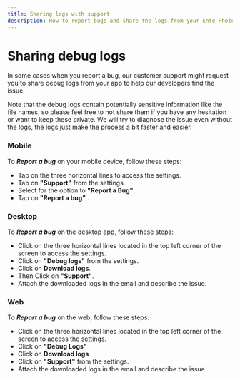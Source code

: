 ```yaml
---
title: Sharing logs with support
description: How to report bugs and share the logs from your Ente Photos app
---
```


# Sharing debug logs

In some cases when you report a bug, our customer support might request you to
share debug logs from your app to help our developers find the issue.

Note that the debug logs contain potentially sensitive information like the file
names, so please feel free to not share them if you have any hesitation or want
to keep these private. We will try to diagnose the issue even without the logs,
the logs just make the process a bit faster and easier.

### Mobile

To **_Report a bug_** on your mobile device, follow these steps:

- Tap on the three horizontal lines to access the settings.
- Tap on **"Support"** from the settings.
- Select for the option to **"Report a Bug"**.
- Tap on **"Report a bug"** .

### Desktop

To **_Report a bug_** on the desktop app, follow these steps:

- Click on the three horizontal lines located in the top left corner of the screen to access the settings.
- Click on **"Debug logs"** from the settings.
- Click on **Download logs**.
- Then Click on **"Support"**.
- Attach the downloaded logs in the email and describe the issue.

### Web

To **_Report a bug_** on the web, follow these steps:

- Click on the three horizontal lines located in the top left corner of the screen to access the settings.
- Click on **"Debug Logs"**
- Click on  **Download logs**
- Click on **"Support"** from the settings.
- Attach the downloaded logs in the email and describe the issue.
 
